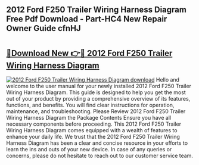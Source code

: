 ## 2012 Ford F250 Trailer Wiring Harness Diagram Free Pdf Download - Part-HC4 New Repair Owner Guide cfnHJ

# <h2><a href="http://dfj9ba.blite.top/?on=2012+Ford+F250+Trailer+Wiring+Harness+Diagram">🔗Download New 👉🔴 2012 Ford F250 Trailer Wiring Harness Diagram</a></h2>

[![2012 Ford F250 Trailer Wiring Harness Diagram download](https://i.imgur.com/lujVjoI.png)](http://dfj9ba.blite.top/?on=2012+Ford+F250+Trailer+Wiring+Harness+Diagram)
Hello and welcome to the user manual for your newly installed 2012 Ford F250 Trailer Wiring Harness Diagram. This guide is designed to help you get the most out of your product by providing a comprehensive overview of its features, functions, and benefits. You will find clear instructions for operation, maintenance, and troubleshooting. Please Review 2012 Ford F250 Trailer Wiring Harness Diagram the Package Contents Ensure you have all necessary components before proceeding. This 2012 Ford F250 Trailer Wiring Harness Diagram comes equipped with a wealth of features to enhance your daily life. We trust that the 2012 Ford F250 Trailer Wiring Harness Diagram has been a clear and concise resource in your efforts to learn the ins and outs of your new device. In case of any queries or concerns, please do not hesitate to reach out to our customer service team.
